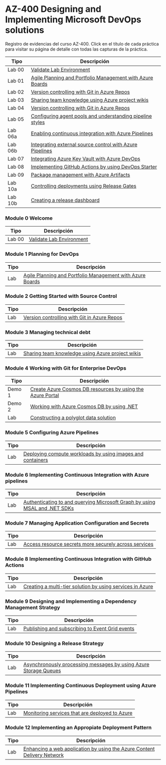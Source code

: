 # AZ-400 Designing and Implementing Microsoft DevOps solutions

Registro de evidencias del curso AZ-400. Click en el título de cada práctica para visitar su página de detalle con todas las capturas de la práctica.

| Tipo   | Descripción                                |
| ------ | ------------------------------------------ |
| Lab 00 | [Validate Lab Environment](Documentos/lab00/lab00.md) |
| Lab 01 | [Agile Planning and Portfolio Management with Azure Boards](Documentos/lab01/lab01.md) |
| Lab 02 | [Version controlling with Git in Azure Repos](Documentos/lab02/lab02.md) |
| Lab 03 | [Sharing team knowledge using Azure project wikis](Documentos/lab03/lab03.md) |
| Lab 04 | [Version controlling with Git in Azure Repos](Documentos/lab04/lab04.md) |
| Lab 05 | [Configuring agent pools and understanding pipeline styles](Documentos/lab05/lab05.md) |
| Lab 06a | [Enabling continuous integration with Azure Pipelines](Documentos/lab06a/lab06a.md) |
| Lab 06b | [Integrating external source control with Azure Pipelines](Documentos/lab06/lab06b.md) |
| Lab 07 | [Integrating Azure Key Vault with Azure DevOps](Documentos/lab07/lab07.md) |
| Lab 08 | [Implementing GitHub Actions by using DevOps Starter](Documentos/lab08/lab08.md) |
| Lab 09 | [Package management with Azure Artifacts](Documentos/lab09/lab09.md) |
| Lab 10a | [Controlling deployments using Release Gates](Documentos/lab10a/lab10a.md) |
| Lab 10b | [Creating a release dashboard](Documentos/lab10a/lab10b.md) |

### Module 0 Welcome
| Tipo   | Descripción                                |
| ------ | ------------------------------------------ |
| Lab 00 | [Validate Lab Environment](Documentos/lab00/lab00.md) |


### Module 1 Planning for DevOps
| Tipo  | Descripción                                |
| ----- | ------------------------------------------ |
| Lab | [Agile Planning and Portfolio Management with Azure Boards](Documentos/lab01/lab01.md) |

### Module 2 Getting Started with Source Control
| Tipo  | Descripción                                |
| ----- | ------------------------------------------ |
| Lab | [Version controlling with Git in Azure Repos](Documentos/lab02/lab02.md) |

### Module 3 Managing technical debt
| Tipo  | Descripción                                |
| ----- | ------------------------------------------ |
| Lab | [Sharing team knowledge using Azure project wikis](Documentos/lab03/lab03.md) |

### Module 4 Working with Git for Enterprise DevOps
| Tipo  | Descripción                                |
| ----- | ------------------------------------------ |
| Demo 1 | [Create Azure Cosmos DB resources by using the Azure Portal](Documentos/Mod04/P01-Demo-CreateCosmosDBbyAzurePortal.md) |
| Demo 2 | [Working with Azure Cosmos DB by using .NET](Documentos/Mod04/P02-Demo-WorkingwithCosmosDBbyNET.md) |
| Lab | [Constructing a polyglot data solution](Documentos/Mod04/P03-Lab-ConstructingPolyglotDataSolution.md) |

### Module 5 Configuring Azure Pipelines
| Tipo  | Descripción                                |
| ----- | ------------------------------------------ |
| Lab | [Deploying compute workloads by using images and containers](Documentos/Mod05/Lab-DeployingByImagesAndContainers.md) |

### Module 6 Implementing Continuous Integration with Azure pipelines
| Tipo  | Descripción                                |
| ----- | ------------------------------------------ |
| Lab | [Authenticating to and querying Microsoft Graph by using MSAL and .NET SDKs](Documentos/Mod06/Lab-AuthenticatingGraphUsingMSALandNET.md) |

### Module 7 Managing Application Configuration and Secrets
| Tipo  | Descripción                                |
| ----- | ------------------------------------------ |
| Lab | [Access resource secrets more securely across services](Documentos/Mod07/Lab-ImplementSecureCloudSolutions.md) |

### Module 8 Implementing Continuous Integration with GitHub Actions
| Tipo  | Descripción                                |
| ----- | ------------------------------------------ |
| Lab | [Creating a multi-tier solution by using services in Azure](Documentos/Mod08/Lab-CreatingMultitierSolutionByServices.md) |

### Module 9 Designing and Implementing a Dependency Management Strategy
| Tipo  | Descripción                                |
| ----- | ------------------------------------------ |
| Lab | [Publishing and subscribing to Event Grid events](Documentos/Mod09/Lab-PublishingSubscribingEventGridEvents.md) |

### Module 10 Designing a Release Strategy
| Tipo  | Descripción                                |
| ----- | ------------------------------------------ |
| Lab | [Asynchronously processing messages by using Azure Storage Queues](Documentos/Mod10/Lab-AsynchronouslyMessagesByQueues.md) |

### Module 11 Implementing Continuous Deployment using Azure Pipelines
| Tipo  | Descripción                                |
| ----- | ------------------------------------------ |
| Lab | [Monitoring services that are deployed to Azure](Documentos/Mod11/Lab-MonitoringServicesDeployed.md) |

### Module 12 Implementing an Appropiate Deployment Pattern
| Tipo  | Descripción                                |
| ----- | ------------------------------------------ |
| Lab | [Enhancing a web application by using the Azure Content Delivery Network](Documentos/Mod12/Lab-EnhancingWebAppByDeliveryNetwork.md) |
